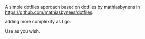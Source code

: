 A simple dotfiles approach based on dotfiles by mathiasbynens in https://github.com/mathiasbynens/dotfiles.

adding more complexity as I go.

Use as you wish.
